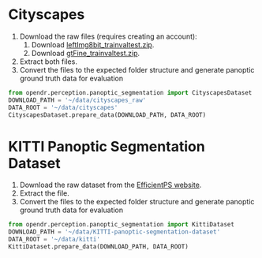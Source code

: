 # Cityscapes

1. Download the raw files (requires creating an account):
    1. Download [leftImg8bit_trainvaltest.zip](https://www.cityscapes-dataset.com/file-handling/?packageID=3).
    2. Download [gtFine_trainvaltest.zip](https://www.cityscapes-dataset.com/file-handling/?packageID=1).
2. Extract both files.
3. Convert the files to the expected folder structure and generate panoptic ground truth data for evaluation
```python
from opendr.perception.panoptic_segmentation import CityscapesDataset
DOWNLOAD_PATH = '~/data/cityscapes_raw'
DATA_ROOT = '~/data/cityscapes'
CityscapesDataset.prepare_data(DOWNLOAD_PATH, DATA_ROOT)
```

# KITTI Panoptic Segmentation Dataset

1. Download the raw dataset from the [EfficientPS website](http://panoptic.cs.uni-freiburg.de/).
2. Extract the file.
3. Convert the files to the expected folder structure and generate panoptic ground truth data for evaluation 
```python
from opendr.perception.panoptic_segmentation import KittiDataset
DOWNLOAD_PATH = '~/data/KITTI-panoptic-segmentation-dataset'
DATA_ROOT = '~/data/kitti'
KittiDataset.prepare_data(DOWNLOAD_PATH, DATA_ROOT)
```
